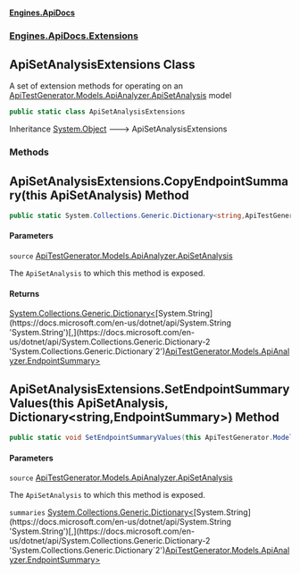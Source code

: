 #### [Engines.ApiDocs](Engines.ApiDocs.md 'Engines.ApiDocs')
### [Engines.ApiDocs.Extensions](Engines.ApiDocs.md#Engines.ApiDocs.Extensions 'Engines.ApiDocs.Extensions')

## ApiSetAnalysisExtensions Class

A set of extension methods for operating on an [ApiTestGenerator.Models.ApiAnalyzer.ApiSetAnalysis](https://docs.microsoft.com/en-us/dotnet/api/ApiTestGenerator.Models.ApiAnalyzer.ApiSetAnalysis 'ApiTestGenerator.Models.ApiAnalyzer.ApiSetAnalysis') model

```csharp
public static class ApiSetAnalysisExtensions
```

Inheritance [System.Object](https://docs.microsoft.com/en-us/dotnet/api/System.Object 'System.Object') &#129106; ApiSetAnalysisExtensions
### Methods

<a name='Engines.ApiDocs.Extensions.ApiSetAnalysisExtensions.CopyEndpointSummary(thisApiTestGenerator.Models.ApiAnalyzer.ApiSetAnalysis)'></a>

## ApiSetAnalysisExtensions.CopyEndpointSummary(this ApiSetAnalysis) Method

```csharp
public static System.Collections.Generic.Dictionary<string,ApiTestGenerator.Models.ApiAnalyzer.EndpointSummary> CopyEndpointSummary(this ApiTestGenerator.Models.ApiAnalyzer.ApiSetAnalysis source);
```
#### Parameters

<a name='Engines.ApiDocs.Extensions.ApiSetAnalysisExtensions.CopyEndpointSummary(thisApiTestGenerator.Models.ApiAnalyzer.ApiSetAnalysis).source'></a>

`source` [ApiTestGenerator.Models.ApiAnalyzer.ApiSetAnalysis](https://docs.microsoft.com/en-us/dotnet/api/ApiTestGenerator.Models.ApiAnalyzer.ApiSetAnalysis 'ApiTestGenerator.Models.ApiAnalyzer.ApiSetAnalysis')

The `ApiSetAnalysis` to which this method is exposed.

#### Returns
[System.Collections.Generic.Dictionary&lt;](https://docs.microsoft.com/en-us/dotnet/api/System.Collections.Generic.Dictionary-2 'System.Collections.Generic.Dictionary`2')[System.String](https://docs.microsoft.com/en-us/dotnet/api/System.String 'System.String')[,](https://docs.microsoft.com/en-us/dotnet/api/System.Collections.Generic.Dictionary-2 'System.Collections.Generic.Dictionary`2')[ApiTestGenerator.Models.ApiAnalyzer.EndpointSummary](https://docs.microsoft.com/en-us/dotnet/api/ApiTestGenerator.Models.ApiAnalyzer.EndpointSummary 'ApiTestGenerator.Models.ApiAnalyzer.EndpointSummary')[&gt;](https://docs.microsoft.com/en-us/dotnet/api/System.Collections.Generic.Dictionary-2 'System.Collections.Generic.Dictionary`2')

<a name='Engines.ApiDocs.Extensions.ApiSetAnalysisExtensions.SetEndpointSummaryValues(thisApiTestGenerator.Models.ApiAnalyzer.ApiSetAnalysis,System.Collections.Generic.Dictionary_string,ApiTestGenerator.Models.ApiAnalyzer.EndpointSummary_)'></a>

## ApiSetAnalysisExtensions.SetEndpointSummaryValues(this ApiSetAnalysis, Dictionary<string,EndpointSummary>) Method

```csharp
public static void SetEndpointSummaryValues(this ApiTestGenerator.Models.ApiAnalyzer.ApiSetAnalysis source, System.Collections.Generic.Dictionary<string,ApiTestGenerator.Models.ApiAnalyzer.EndpointSummary> summaries);
```
#### Parameters

<a name='Engines.ApiDocs.Extensions.ApiSetAnalysisExtensions.SetEndpointSummaryValues(thisApiTestGenerator.Models.ApiAnalyzer.ApiSetAnalysis,System.Collections.Generic.Dictionary_string,ApiTestGenerator.Models.ApiAnalyzer.EndpointSummary_).source'></a>

`source` [ApiTestGenerator.Models.ApiAnalyzer.ApiSetAnalysis](https://docs.microsoft.com/en-us/dotnet/api/ApiTestGenerator.Models.ApiAnalyzer.ApiSetAnalysis 'ApiTestGenerator.Models.ApiAnalyzer.ApiSetAnalysis')

The `ApiSetAnalysis` to which this method is exposed.

<a name='Engines.ApiDocs.Extensions.ApiSetAnalysisExtensions.SetEndpointSummaryValues(thisApiTestGenerator.Models.ApiAnalyzer.ApiSetAnalysis,System.Collections.Generic.Dictionary_string,ApiTestGenerator.Models.ApiAnalyzer.EndpointSummary_).summaries'></a>

`summaries` [System.Collections.Generic.Dictionary&lt;](https://docs.microsoft.com/en-us/dotnet/api/System.Collections.Generic.Dictionary-2 'System.Collections.Generic.Dictionary`2')[System.String](https://docs.microsoft.com/en-us/dotnet/api/System.String 'System.String')[,](https://docs.microsoft.com/en-us/dotnet/api/System.Collections.Generic.Dictionary-2 'System.Collections.Generic.Dictionary`2')[ApiTestGenerator.Models.ApiAnalyzer.EndpointSummary](https://docs.microsoft.com/en-us/dotnet/api/ApiTestGenerator.Models.ApiAnalyzer.EndpointSummary 'ApiTestGenerator.Models.ApiAnalyzer.EndpointSummary')[&gt;](https://docs.microsoft.com/en-us/dotnet/api/System.Collections.Generic.Dictionary-2 'System.Collections.Generic.Dictionary`2')